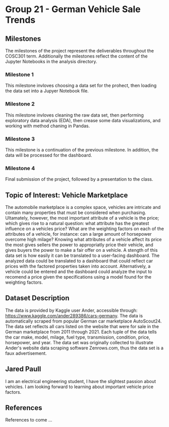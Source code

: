 # Group 21 - German Vehicle Sale Trends

## Milestones

The milestones of the project represent the deliverables throughout the COSC301 term. Additionally the milestones reflect the content of the Jupyter Notebooks in the analysis directory.

### Milestone 1
This milestone invloves choosing a data set for the prohect, then loading the data set into a Jupyer Notebook file.

### Milestone 2
This milestone invloves cleaning the raw data set, then performing exploratory data analysis (EDA), then crease some data visualizations, and working with method chaning in Pandas. 

### Milestone 3
This milestone is a continuation of the previous milestone. In addition, the data will be processed for the dashboard.

### Milestone 4
Final submission of the project, followed by a presentation to the class.

## Topic of Interest: Vehicle Marketplace

The automobile marketplace is a complex space, vehicles are intricate and contain many properties that must be considered when purchasing. Ultamately, however, the most important attribute of a vehicle is the price; which gives rise to a natural question: what attribute has the greatest influence on a vehicles price? What are the weighting factors on each of the attributes of a vehicle, for instance: can a large amount of horsepower overcome high milage? Knowing what attributes of a vehicle affect its price the most gives sellers the power to appropriatly price their vehicle, and gives buyers the power to make a fair offer on a vehicle. A stength of this data set is how easily it can be translated to a user-facing dashboard. The analyzed data could be translated to a dashboard that could reflect car prices with the factored properties taken into account. Alternatively, a vehicle could be entered and the dashboard could analyze the input to recomend a price given the specifications using a model found for the weighting factors.

## Dataset Description

The data is provided by Kaggle user Ander, accessible through: https://www.kaggle.com/ander289386/cars-germany. The data is automatically scraped from popular German car marketplace AutoScout24. The data set reflects all cars listed on the website that were for sale in the German marketplace from 2011 through 2021. Each tuple of the data tells the car make, model, milage, fuel type, transmission, condition, price, horsepower, and year. The data set was originally collected to illustrate Ander's website data scraping software Zenrows.com, thus the data set is a faux advertisement.

## Jared Paull

I am an electrical engineering student, I have the slightest passion about vehicles. I am looking forward to learning about important vehicle price factors.
## References

References to come ...

